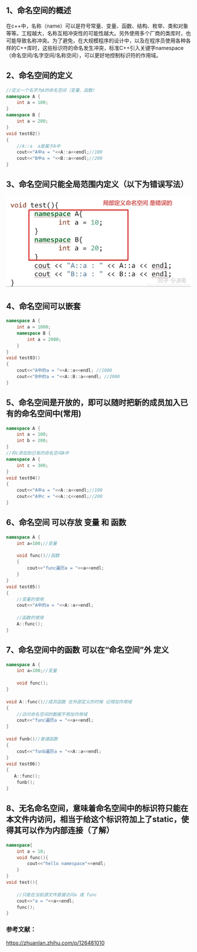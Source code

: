 ## **1、命名空间的概述**

在c++中，名称（name）可以是符号常量、变量、函数、结构、枚举、类和对象等等。工程越大，名称互相冲突性的可能性越大。另外使用多个厂商的类库时，也可能导致名称冲突。为了避免，在大规模程序的设计中，以及在程序员使用各种各样的C++库时，这些标识符的命名发生冲突，标准C++引入关键字namespace（命名空间/名字空间/名称空间），可以更好地控制标识符的作用域。

## **2、命名空间的定义**

```cpp
//定义一个名字为A的命名空间（变量、函数）
namespace A {
    int a = 100;
}
namespace B {
    int a = 200;
}
void test02()
{
    //A::a  a是属于A中
    cout<<"A中a = "<<A::a<<endl;//100
    cout<<"B中a = "<<B::a<<endl;//200
}
```





## **3、命名空间只能全局范围内定义（以下为错误写法）**



![img](namespace作用.assets/v2-abe9b1f908fc537a25d6205eb4e4b193_1440w.webp)



## **4、命名空间可以嵌套**

```cpp
namespace A {
    int a = 1000;
    namespace B {
        int a = 2000;
    }
}
void test03()
{
    cout<<"A中的a = "<<A::a<<endl; //1000
    cout<<"B中的a = "<<A::B::a<<endl; //2000
}
```



## **5、命名空间是开放的，即可以随时把新的成员加入已有的命名空间中(常用)**

```cpp
namespace A {
    int a = 100;
    int b = 200;
}
//将c添加到已有的命名空间A中
namespace A {
    int c = 300;
}
void test04()
{
    cout<<"A中a = "<<A::a<<endl;//100
    cout<<"A中c = "<<A::c<<endl;//200
}
```



## **6、命名空间 可以存放 变量 和 函数**

```cpp
namespace A {
    int a=100;//变量
 
    void func()//函数
    {
        cout<<"func遍历a = "<<a<<endl;
    }
}
void test05()
{
    //变量的使用
    cout<<"A中的a = "<<A::a<<endl;
 
    //函数的使用
    A::func();
}
```



## **7、命名空间中的函数 可以在“命名空间”外 定义**

```cpp
namespace A {
    int a=100;//变量
 
    void func();
}
 
void A::func()//成员函数 在外部定义的时候 记得加作用域
{
    //访问命名空间的数据不用加作用域
    cout<<"func遍历a = "<<a<<endl;
}
 
void funb()//普通函数
{
    cout<<"funb遍历a = "<<A::a<<endl;
}
void test06()
{
   A::func();
    funb();
}
```

## **8、无名命名空间，意味着命名空间中的标识符只能在本文件内访问，相当于给这个标识符加上了static，使得其可以作为内部连接（了解）**

```cpp
namespace{
    int a = 10;
    void func(){
        cout<<"hello namespace"<<endl;
    }
}
void test(){
 
    //只能在当前源文件直接访问a 或 func
    cout<<"a = "<<a<<endl;
    func();
}
```







### 参考文献：

https://zhuanlan.zhihu.com/p/126481010